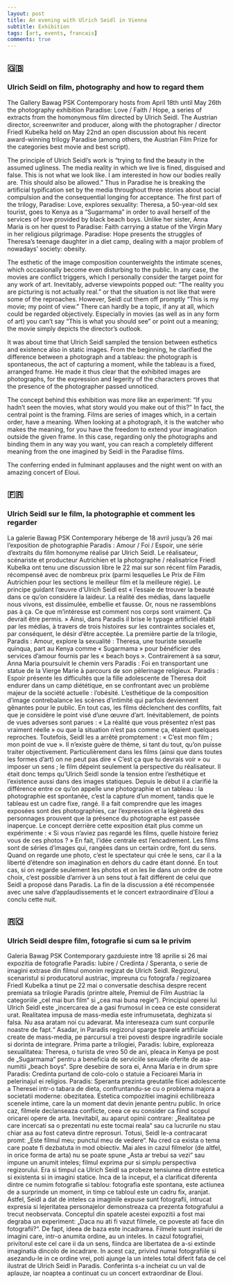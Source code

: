 ```yaml
---
layout: post
title: An evening with Ulrich Seidl in Vienna
subtitle: Exhibition
tags: [art, events, francais]
comments: true
---
```


## 🇬🇧
### Ulrich Seidl on film, photography and how to regard them

The Gallery Bawag PSK Contemporary hosts from April 18th until May 26th the photography exhibition Paradise: Love / Faith / Hope, a series of extracts from the homonymous film directed by Ulrich Seidl. The Austrian director, screenwriter and producer, along with the photographer / director Friedl Kubelka held on May 22nd an open discussion about his recent award-winning trilogy Paradise (among others, the Austrian Film Prize for the categories best movie and best script).

The principle of Ulrich Seidl’s work is “trying to find the beauty in the assumed ugliness. The media reality in which we live is fined, disguised and false. This is not what we look like. I am interested in how our bodies really are. This should also be allowed.” Thus in Paradise he is breaking the artificial typification set by the media throughout three stories about social compulsion and the consequential longing for acceptance. The first part of the trilogy, Paradise: Love, explores sexuality: Theresa, a 50-year-old sex tourist, goes to Kenya as a “Sugarmama” in order to avail herself of the services of love provided by black beach boys. Unlike her sister, Anna Maria is on her quest to Paradise: Faith carrying a statue of the Virgin Mary in her religious pilgrimage. Paradise: Hope presents the struggles of Theresa’s teenage daughter in a diet camp, dealing with a major problem of nowadays’ society: obesity.

The esthetic of the image composition counterweights the intimate scenes, which occasionally become even disturbing to the public. In any case, the movies are conflict triggers, which I personally consider the target point for any work of art. Inevitably, adverse viewpoints popped out: “The reality you are picturing is not actually real.” or that the situation is not like that were some of the reproaches. However, Seidl cut them off promptly “This is my movie; my point of view.” There can hardly be a topic, if any at all, which could be regarded objectively. Especially in movies (as well as in any form of art) you can’t say “This is what you should see” or point out a meaning; the movie simply depicts the director’s outlook.

It was about time that Ulrich Seidl sampled the tension between esthetics and existence also in static images. From the beginning, he clarified the difference between a photograph and a tableau: the photograph is spontaneous, the act of capturing a moment, while the tableau is a fixed, arranged frame. He made it thus clear that the exhibited images are photographs, for the expression and legerity of the characters proves that the presence of the photographer passed unnoticed.

The concept behind this exhibition was more like an experiment: “If you hadn’t seen the movies, what story would you make out of this?” In fact, the central point is the framing. Films are series of images which, in a certain order, have a meaning. When looking at a photograph, it is the watcher who makes the meaning, for you have the freedom to extend your imagination outside the given frame. In this case, regarding only the photographs and binding them in any way you want, you can reach a completely different meaning from the one imagined by Seidl in the Paradise films.

The conferring ended in fulminant applauses and the night went on with an amazing concert of Eloui.

## 🇫🇷
### Ulrich Seidl sur le film, la photographie et comment les regarder

La galerie Bawag PSK Contemporary héberge de 18 avril jusqu’à 26 mai l’exposition de photographie Paradis : Amour / Foi / Espoir, une série d’extraits du film homonyme réalisé par Ulrich Seidl. Le réalisateur, scénariste et producteur Autrichien et la photographe / réalisatrice Friedl Kubelka ont tenu une discussion libre le 22 mai sur son récent film Paradis, récompensé avec de nombreux prix (parmi lesquelles Le Prix de Film Autrichien pour les sections le meilleur film et la meilleure régie).
Le principe guidant l’œuvre d’Ulrich Seidl est « l’essaie de trouver la beauté dans ce qu’on considère la laideur. La réalité des médias, dans laquelle nous vivons, est dissimulée, embellie et fausse. Or, nous ne rassemblons pas à ça. Ce que m’intéresse est comment nos corps sont vraiment. Ça devrait être permis. » Ainsi, dans Paradis il brise le typage artificiel établi par les médias, à travers de trois histoires sur les contraintes sociales et, par conséquent, le désir d’être acceptée. La première partie de la trilogie, Paradis : Amour, explore la sexualité : Theresa, une touriste sexuelle quinqua, part au Kenya comme « Sugarmama » pour bénéficier des services d’amour fournis par les « beach boys ». Contrairement à sa sœur, Anna Maria poursuivit le chemin vers Paradis : Foi en transportant une statue de la Vierge Marie à parcours de son pèlerinage religieux. Paradis : Espoir présente les difficultés que la fille adolescente de Theresa doit endurer dans un camp diététique, en se confrontant avec un problème majeur de la société actuelle : l’obésité.
L’esthétique de la composition d’image contrebalance les scènes d’intimité qui parfois deviennent gênantes pour le public. En tout cas, les films déclenchent des conflits, fait que je considère le point visé d’une œuvre d’art. Inévitablement, de points de vues adverses sont parues : « La réalité que vous présentez n’est pas vraiment réelle » ou que la situation n’est pas comme ça, étaient quelques reproches. Toutefois, Seidl les a arrêté promptement : « C’est mon film ; mon point de vue ». Il n’existe guère de thème, si tant du tout, qu’on puisse traiter objectivement. Particulièrement dans les films (ainsi que dans toutes les formes d’art) on ne peut pas dire « C’est ça que tu devrais voir » ou imposer un sens ; le film dépeint seulement la perspective du réalisateur.
Il était donc temps qu’Ulrich Seidl sonde la tension entre l’esthétique et l’existence aussi dans des images statiques. Depuis le début il a clarifié la différence entre ce qu’on appelle une photographie et un tableau : la photographie est spontanée, c’est la capture d’un moment, tandis que le tableau est un cadre fixe, rangé. Il a fait comprendre que les images exposées sont des photographies, car l’expression et la légèreté des personnages prouvent que la présence du photographe est passée inaperçue. Le concept derrière cette exposition était plus comme un expérimente : « Si vous n’aviez pas regardé les films, quelle histoire feriez vous de ces photos ? » En fait, l’idée centrale est l’encadrement. Les films sont de séries d’images qui, rangées dans un certain ordre, font du sens. Quand on regarde une photo, c’est le spectateur qui crée le sens, car il a la liberté d’étendre son imagination en dehors du cadre étant donné. En tout cas, si on regarde seulement les photos et on les lie dans un ordre de notre choix, c’est possible d’arriver à un sens tout à fait différent de celui que Seidl a proposé dans Paradis.
La fin de la discussion a été récompensée avec une salve d’applaudissements et le concert extraordinaire d’Eloui a conclu cette nuit.

## 🇷🇴
### Ulrich Seidl despre film, fotografie si cum sa le privim

Galeria Bawag PSK Contemporary gazduieste intre 18 aprilie si 26 mai expozitia de fotografie Paradis: Iubire / Credinta / Speranta, o serie de imagini extrase din filmul omonim regizat de Ulrich Seidl. Regizorul, scenaristul si producatorul austriac, impreuna cu fotografa / regizoarea Friedl Kubelka a tinut pe 22 mai o conversatie deschisa despre recent premiata sa trilogie Paradis (printre altele, Premiul de Film Austriac la categoriile „cel mai bun film“ si „cea mai buna regie“).
Principiul operei lui Ulrich Seidl este „incercarea de a gasi frumosul in ceea ce este considerat urat. Realitatea impusa de mass-media este infrumusetata, deghizata si falsa. Nu asa aratam noi cu adevarat. Ma intereseaza cum sunt corpurile noastre de fapt.“ Asadar, in Paradis regizorul sparge tiparele artificiale create de mass-media, pe parcursul a trei povesti despre ingradirile sociale si dorinta de integrare. Prima parte a trilogiei, Paradis: Iubire, exploreaza sexualitatea: Theresa, o turista de vreo 50 de ani, pleaca in Kenya pe post de „Sugarmama“ pentru a beneficia de serviciile sexuale oferite de asa-numitii „beach boys“. Spre desebire de sora ei, Anna Maria e in drum spre Paradis: Credinta purtand de colo-colo o statuie a Fecioarei Maria in pelerinajul ei religios. Paradis: Speranta prezinta greutatile fiicei adolescente a Theresei intr-o tabara de dieta, confruntandu-se cu o problema majora a societatii moderne: obezitatea.
Estetica compozitiei imaginii echilibreaza scenele intime, care la un moment dat devin jenante pentru public. In orice caz, filmele declanseaza conflicte, ceea ce eu consider ca fiind scopul oricarei opere de arta. Inevitabil, au aparut opinii contrare: „Realitatea pe care incercati sa o prezentati nu este tocmai reala“ sau ca lucrurile nu stau chiar asa au fost cateva dintre reprosuri. Totusi, Seidl le-a contracarat promt: „Este filmul meu; punctul meu de vedere“. Nu cred ca exista o tema care poate fi dezbatuta in mod obiectiv. Mai ales in cazul filmelor (de altfel, in orice forma de arta) nu se poate spune „Asta ar trebui sa vezi“ sau impune un anumit inteles; filmul exprima pur si simplu perspectiva regizorului.
Era si timpul ca Ulrich Seidl sa probeze tensiunea dintre estetica si existenta si in imagini statice. Inca de la inceput, el a clarificat diferenta dintre ce numim fotografie si tablou: fotografia este spontana, este actiunea de a surprinde un moment, in timp ce tabloul este un cadru fix, aranjat. Astfel, Seidl a dat de inteles ca imaginile expuse sunt fotografii, intrucat expresia si lejeritatea personajelor demonstreaza ca prezenta fotografului a trecut neobservata.
Conceptul din spatele acestei expozitii a fost mai degraba un experiment: „Daca nu ati fi vazut filmele, ce poveste ati face din fotografii?“. De fapt, ideea de baza este incadrarea. Filmele sunt insiruiri de imagini care, intr-o anumita ordine, au un inteles. In cazul fotografiei, privitorul este cel care ii da un sens, fiindca are libertatea de a-si extinde imaginatia dincolo de incadrare. In acest caz, privind numai fotografiile si asezandu-le in ce ordine vrei, poti ajunge la un inteles total diferit fata de cel ilustrat de Ulrich Seidl in Paradis.
Conferinta s-a incheiat cu un val de aplauze, iar noaptea a continuat cu un concert extraordinar de Eloui.